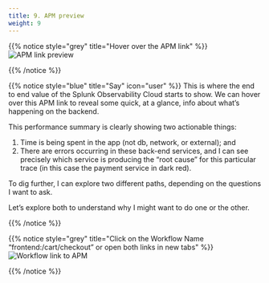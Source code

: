 ```yaml
---
title: 9. APM preview
weight: 9
---
```

{{% notice style="grey" title="Hover over the APM link" %}}
![APM link preview](../img/trace-preview.png?width=50vw)

{{% /notice %}}

{{% notice style="blue" title="Say" icon="user" %}}
This is where the end to end value of the Splunk Observability Cloud starts to show. We can hover over this APM link to reveal some quick, at a glance, info about what’s happening on the backend.

This performance summary is clearly showing two actionable things:

1. Time is being spent in the app (not db, network, or external); and
1. There are errors occurring in these back-end services, and I can see precisely which service is producing the “root cause” for this particular trace (in this case the payment service in dark red).

To dig further, I can explore two different paths, depending on the questions I want to ask.

Let’s explore both to understand why I might want to do one or the other.

{{% /notice %}}

{{% notice style="grey" title="Click on the Workflow Name “frontend:/cart/checkout” or open both links in new tabs" %}}
![Workflow link to APM](../img/preview-workflow.png?width=50vw)

{{% /notice %}}